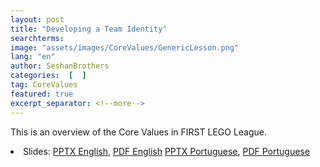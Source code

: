 ```yaml
---
layout: post
title: "Developing a Team Identity"
searchterms:
image: "assets/images/CoreValues/GenericLesson.png"
lang: "en"
author: SeshanBrothers
categories:  [  ]
tag: CoreValues
featured: true
excerpt_separator: <!--more-->
---
```

 This is an overview of the Core Values in FIRST LEGO League.
 <!--more-->

 <li class="ng-binding">Slides:
 <a href="/translations/en-us/CoreValues/TeamIdentity.pptx">PPTX English</a>,
 <a href="/translations/en-us/CoreValues/TeamIdentity.pdf">PDF English</a>
 <a href="/translations/pt/CoreValues/Identidade da Equipe.pptx">PPTX Portuguese</a>,
 <a href="/translations/pt/CoreValues/Identidade da Equipe.pdf">PDF Portuguese</a>
 </li>
